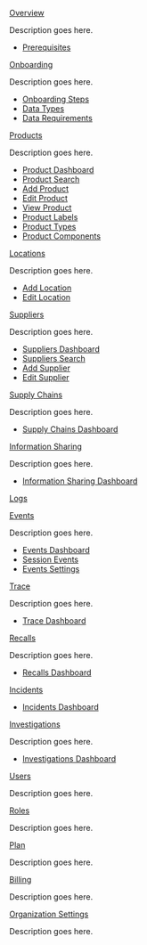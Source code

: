 [Overview](overview.md)

Description goes here.

- [Prerequisites](overview.md)

[Onboarding](onboarding.md)

Description goes here.

- [Onboarding Steps](onboarding.md)
- [Data Types](onboarding.md)
- [Data Requirements](onboarding.md)

[Products](products.md)

Description goes here.

- [Product Dashboard](products-dashboard.md)
- [Product Search](products-search.md)
- [Add Product](products-add.md)
- [Edit Product](products-edit.md)
- [View Product](products-view.md)
- [Product Labels](products-labels.md)
- [Product Types](products-types.md)
- [Product Components](products-components.md)



[Locations](locations.md)

Description goes here.

- [Add Location](locations-add.md)
- [Edit Location](locations-edit.md)

[Suppliers](suppliers.md)

Description goes here.

- [Suppliers Dashboard](suppliers-dashboard.md)
- [Suppliers Search](suppliers-search.md)
- [Add Supplier](suppliers-add.md)
- [Edit Supplier](suppliers-edit.md)

[Supply Chains](supplychains.md)

Description goes here.

- [Supply Chains Dashboard](supplychains-dashboard.md)

[Information Sharing](informationsharing.md)

Description goes here.

- [Information Sharing Dashboard](suppliers-dashboard.md)

[Logs](logs.md)

[Events](events.md)

Description goes here.

- [Events Dashboard](events-dashboard.md)
- [Session Events](events-sessionevents.md)
- [Events Settings](events-eventsettings.md)

[Trace](trace.md)

Description goes here.

- [Trace Dashboard](trace-dashboard.md)

[Recalls](recalls.md)

Description goes here.

- [Recalls Dashboard](recalls-dashboard.md)

[Incidents](incidents.md)
- [Incidents Dashboard](incidents-dashboard.md)

[Investigations](investigations.md)

Description goes here.

- [Investigations Dashboard](investigations-dashboard.md)

[Users](users.md)

Description goes here.

[Roles](roles.md)

Description goes here.

[Plan](plan.md)

Description goes here.

[Billing](billing.md)

Description goes here.

[Organization Settings](organizationsettings.md)

Description goes here.








